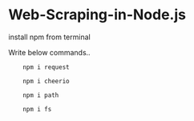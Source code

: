 # Web-Scraping-in-Node.js

install npm from terminal

Write below commands..

        npm i request
        
        npm i cheerio

        npm i path

        npm i fs
